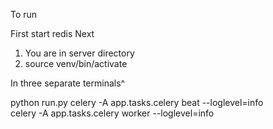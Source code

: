 To run

First start redis
Next

1. You are in server directory
2. source venv/bin/activate

In three separate terminals^

python run.py
celery -A app.tasks.celery beat --loglevel=info  
celery -A app.tasks.celery worker --loglevel=info
